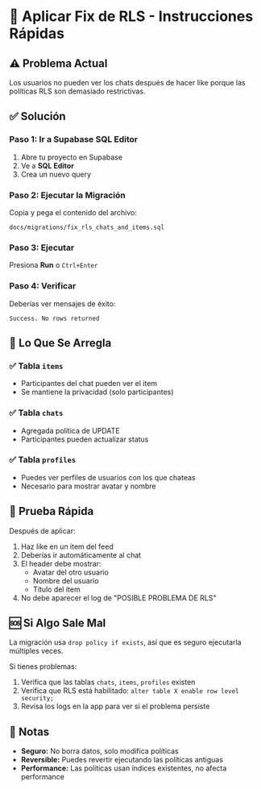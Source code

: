 # 🔧 Aplicar Fix de RLS - Instrucciones Rápidas

## ⚠️ Problema Actual
Los usuarios no pueden ver los chats después de hacer like porque las políticas RLS son demasiado restrictivas.

## ✅ Solución

### Paso 1: Ir a Supabase SQL Editor
1. Abre tu proyecto en Supabase
2. Ve a **SQL Editor**
3. Crea un nuevo query

### Paso 2: Ejecutar la Migración
Copia y pega el contenido del archivo:
```
docs/migrations/fix_rls_chats_and_items.sql
```

### Paso 3: Ejecutar
Presiona **Run** o `Ctrl+Enter`

### Paso 4: Verificar
Deberías ver mensajes de éxito:
```
Success. No rows returned
```

## 🎯 Lo Que Se Arregla

### ✅ Tabla `items`
- Participantes del chat pueden ver el item
- Se mantiene la privacidad (solo participantes)

### ✅ Tabla `chats`
- Agregada política de UPDATE
- Participantes pueden actualizar status

### ✅ Tabla `profiles`
- Puedes ver perfiles de usuarios con los que chateas
- Necesario para mostrar avatar y nombre

## 🧪 Prueba Rápida

Después de aplicar:
1. Haz like en un item del feed
2. Deberías ir automáticamente al chat
3. El header debe mostrar:
   - Avatar del otro usuario
   - Nombre del usuario
   - Título del item
4. No debe aparecer el log de "POSIBLE PROBLEMA DE RLS"

## 🆘 Si Algo Sale Mal

La migración usa `drop policy if exists`, así que es seguro ejecutarla múltiples veces.

Si tienes problemas:
1. Verifica que las tablas `chats`, `items`, `profiles` existen
2. Verifica que RLS está habilitado: `alter table X enable row level security;`
3. Revisa los logs en la app para ver si el problema persiste

## 📝 Notas

- **Seguro:** No borra datos, solo modifica políticas
- **Reversible:** Puedes revertir ejecutando las políticas antiguas
- **Performance:** Las políticas usan índices existentes, no afecta performance

